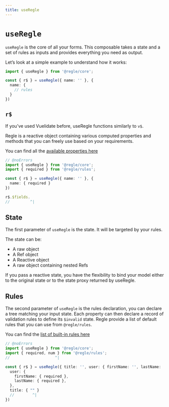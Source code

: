 ```yaml
---
title: useRegle
---
```


# `useRegle`

`useRegle` is the core of all your forms. This composable takes a state and a set of rules as inputs and provides everything you need as output.

Let’s look at a simple example to understand how it works:

``` ts twoslash [useRegle.ts]
import { useRegle } from '@regle/core';

const { r$ } = useRegle({ name: '' }, {
  name: {
    // rules
  }
})
```

## `r$`

If you’ve used Vuelidate before, useRegle functions similarly to `v$`.

Regle is a reactive object containing various computed properties and methods that you can freely use based on your requirements.

You can find all the [available properties here](/core-concepts/validation-properties)

``` ts twoslash
// @noErrors
import { useRegle } from '@regle/core';
import { required } from '@regle/rules';

const { r$ } = useRegle({ name: '' }, {
  name: { required }
})

r$.$fields.
//         ^|
```

## State

The first parameter of `useRegle` is the state. It will be targeted by your rules.

The state can be:

- A raw object
- A Ref object
- A Reactive object
- A raw object containing nested Refs

If you pass a reactive state, you have the flexibility to bind your model either to the original state or to the state proxy returned by useRegle.

## Rules

The second parameter of `useRegle` is the rules declaration, you can declare a tree matching your input state. Each property can then declare a record of validation rules to define its `$invalid` state.
Regle provide a list of default rules that you can use from `@regle/rules`.

You can find the [list of built-in rules here](/core-concepts/rules/built-in-rules)

``` ts twoslash 
// @noErrors
import { useRegle } from '@regle/core';
import { required, num } from '@regle/rules';
//                    ^|

const { r$ } = useRegle({ title: '', user: { firstName: '', lastName: '' }}, {
  user: {
    firstName: { required },
    lastName: { required },
  },
  title: { "" }
  //        ^|
})
```

